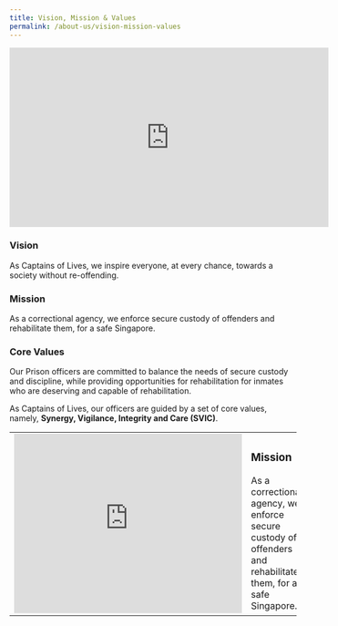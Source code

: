 ```yaml
---
title: Vision, Mission & Values
permalink: /about-us/vision-mission-values
---
```

<div style="text-align: center;"><iframe width="560" height="315" src="https://www.youtube.com/embed/knDRqi0zBXg" title="YouTube video player" frameborder="0" allow="accelerometer; autoplay; clipboard-write; encrypted-media; gyroscope; picture-in-picture" allowfullscreen></iframe></div>

### **Vision**

As Captains of Lives, we inspire everyone, at every chance, towards a society without re-offending.

### **Mission**
As a correctional agency, we enforce secure custody of offenders and rehabilitate them, for a safe Singapore.

### **Core Values**
Our Prison officers are committed to balance the needs of secure custody and discipline, while providing opportunities for rehabilitation for inmates who are deserving and capable of rehabilitation.

As Captains of Lives, our officers are guided by a set of core values, namely, **Synergy, Vigilance, Integrity and Care (SVIC)**.

<table>
<tr>
<td width="50%">
<iframe width="400" height="315" src="https://www.youtube.com/embed/knDRqi0zBXg" frameborder="0" allowfullscreen></iframe>
</td>
<td width="50%">
	<h3>Mission</h3>
As a correctional agency, we enforce secure custody of offenders and rehabilitate them, for a safe Singapore.

</td>
</tr>
</table>